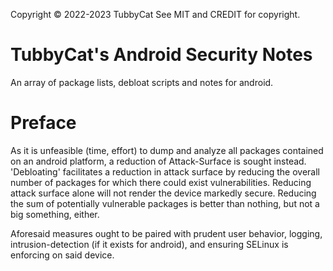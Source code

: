 Copyright © 2022-2023 TubbyCat
See MIT and CREDIT for copyright. 

# TubbyCat's Android Security Notes

An array of package lists, debloat scripts and notes for android. 

# Preface

   As it is unfeasible (time, effort) to dump and analyze all packages contained on an android platform, a reduction of Attack-Surface is sought instead. 'Debloating' facilitates a reduction in attack surface by reducing the overall number of packages for which there could exist vulnerabilities. Reducing attack surface alone will not render the device markedly secure. Reducing the sum of potentially vulnerable packages is better than nothing, but not a big something, either.

   Aforesaid measures ought to be paired with prudent user behavior, logging, intrusion-detection (if it exists for android), and ensuring SELinux is enforcing on said device.

